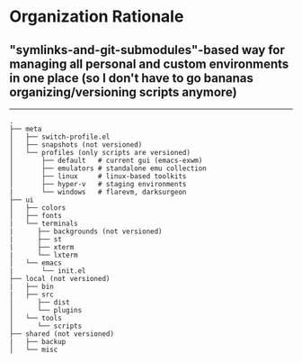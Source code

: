 # Organization Rationale
## "**symlinks-and-git-submodules**"-based way for managing all personal and custom environments in one place (so I don't have to go bananas organizing/versioning scripts anymore)
____
```
.
├── meta
│   ├── switch-profile.el
│   ├── snapshots (not versioned)
│   └── profiles (only scripts are versioned)
│       ├── default   # current gui (emacs-exwm)
│       ├── emulators # standalone emu collection
│       ├── linux     # linux-based toolkits
│       ├── hyper-v   # staging environments 
|       └── windows   # flarevm, darksurgeon 
├── ui
│   ├── colors
│   ├── fonts
|   └── terminals
|      ├── backgrounds (not versioned)
|      ├── st
|      ├── xterm
|      └── lxterm
│   └── emacs
|       └── init.el
├── local (not versioned)
|   ├── bin
|   ├── src
│      ├── dist
│      └── plugins
│   └── tools
│      └── scripts
├── shared (not versioned)
|   ├── backup
│   └── misc
```
